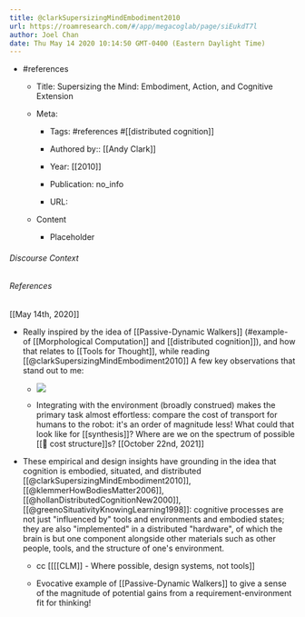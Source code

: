 ```yaml
---
title: @clarkSupersizingMindEmbodiment2010
url: https://roamresearch.com/#/app/megacoglab/page/siEukdT7l
author: Joel Chan
date: Thu May 14 2020 10:14:50 GMT-0400 (Eastern Daylight Time)
---
```


- #references

    - Title: Supersizing the Mind: Embodiment, Action, and Cognitive Extension

    - Meta:

        - Tags: #references #[[distributed cognition]]

        - Authored by::  [[Andy Clark]]

        - Year: [[2010]]

        - Publication: no_info

        - URL:

    - Content

        - Placeholder

###### Discourse Context



###### References

[[May 14th, 2020]]

- Really inspired by the idea of [[Passive-Dynamic Walkers]] (#example-of [[Morphological Computation]] and [[distributed cognition]]), and how that relates to [[Tools for Thought]], while reading [[@clarkSupersizingMindEmbodiment2010]] A few key observations that stand out to me:

    - ![](https://firebasestorage.googleapis.com/v0/b/firescript-577a2.appspot.com/o/imgs%2Fapp%2Fmegacoglab%2F7qSiPXLkxI.png?alt=media&token=8f35e497-6191-46da-9ef3-3827e9350df3)

    - Integrating with the environment (broadly construed) makes the primary task almost effortless: compare the cost of transport for humans to the robot: it's an order of magnitude less! What could that look like for [[synthesis]]? Where are we on the spectrum of possible [[🧱 cost structure]]s?
[[October 22nd, 2021]]

- These empirical and design insights have grounding in the idea that cognition is embodied, situated, and distributed [[@clarkSupersizingMindEmbodiment2010]], [[@klemmerHowBodiesMatter2006]], [[@hollanDistributedCognitionNew2000]], [[@greenoSituativityKnowingLearning1998]]: cognitive processes are not just "influenced by" tools and environments and embodied states; they are also "implemented" in a distributed "hardware", of which the brain is but one component alongside other materials such as other people, tools, and the structure of one's environment.

    - cc [[[[CLM]] - Where possible, design systems, not tools]]

    - Evocative example of [[Passive-Dynamic Walkers]] to give a sense of the magnitude of potential gains from a requirement-environment fit for thinking!
